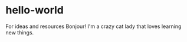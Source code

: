 # hello-world
For ideas and resources
Bonjour! I'm a crazy cat lady that loves learning new things.
